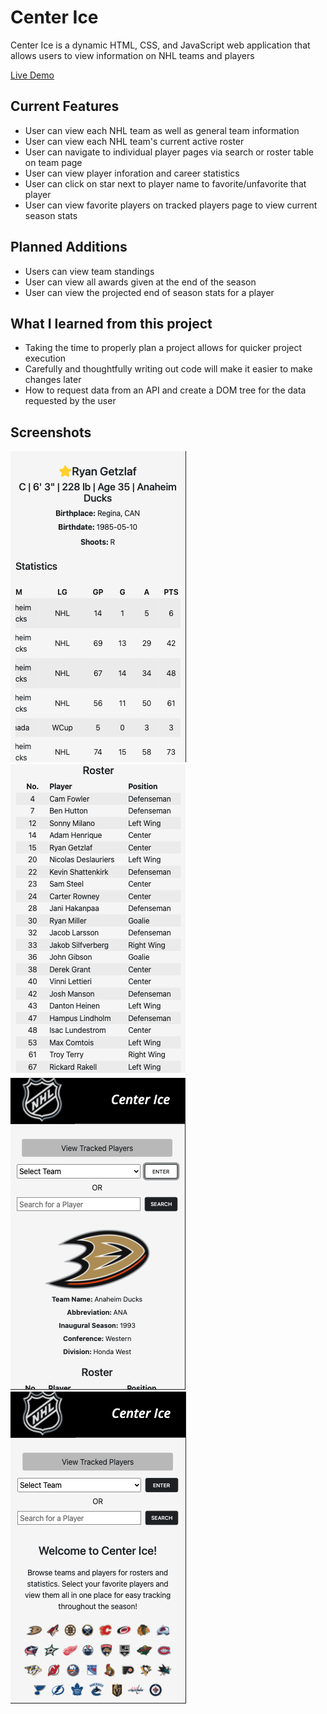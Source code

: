 # Center Ice

Center Ice is a dynamic HTML, CSS, and JavaScript web application that allows users to view information on NHL teams and players

[Live Demo](https://center-ice-app.onrender.com/)

## Current Features 

* User can view each NHL team as well as general team information
* User can view each NHL team's current active roster
* User can navigate to individual player pages via search or roster table on team page
* User can view player inforation and career statistics
* User can click on star next to player name to favorite/unfavorite that player
* User can view favorite players on tracked players page to view current season stats

## Planned Additions

* Users can view team standings
* User can view all awards given at the end of the season
* User can view the projected end of season stats for a player 

## What I learned from this project

* Taking the time to properly plan a project allows for quicker project execution
* Carefully and thoughtfully writing out code will make it easier to make changes later
* How to request data from an API and create a DOM tree for the data requested by the user

## Screenshots

![Center Ice Screenshot](Images/screenshot4.png)
![Center Ice Screenshot](Images/screenshot3.png)
![Center Ice Screenshot](Images/screenshot2.png)
![Center Ice Screenshot](Images/screenshot1.png)
